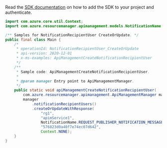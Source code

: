 Read the [SDK documentation](https://github.com/Azure/azure-sdk-for-java/blob/azure-resourcemanager-apimanagement_1.0.0-beta.2/sdk/apimanagement/azure-resourcemanager-apimanagement/README.md) on how to add the SDK to your project and authenticate.

```java
import com.azure.core.util.Context;
import com.azure.resourcemanager.apimanagement.models.NotificationName;

/** Samples for NotificationRecipientUser CreateOrUpdate. */
public final class Main {
    /*
     * operationId: NotificationRecipientUser_CreateOrUpdate
     * api-version: 2020-12-01
     * x-ms-examples: ApiManagementCreateNotificationRecipientUser
     */
    /**
     * Sample code: ApiManagementCreateNotificationRecipientUser.
     *
     * @param manager Entry point to ApiManagementManager.
     */
    public static void apiManagementCreateNotificationRecipientUser(
        com.azure.resourcemanager.apimanagement.ApiManagementManager manager) {
        manager
            .notificationRecipientUsers()
            .createOrUpdateWithResponse(
                "rg1",
                "apimService1",
                NotificationName.REQUEST_PUBLISHER_NOTIFICATION_MESSAGE,
                "576823d0a40f7e74ec07d642",
                Context.NONE);
    }
}
```
